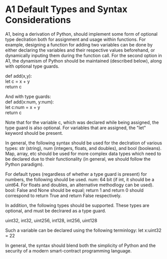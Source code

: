 # A1 Default Types and Syntax Considerations

A1, being a derivation of Python, should implement some form of optional type declration both for assignment and usage within functions. For example, designing a function for
adding two variables can be done by either declaring the variables and their respective values beforehand, or dynamically inputing them during the function call.
For the second option in A1, the dynamism of Python should be maintained (described below), along with optional type guards.

def add(x,y):<br>
  let c = x + y <br>
  return c
  

And with type guards: <br>
def add(x:num, y:num): <br>
  let c:num = x + y <br>
  return c

Note that for the variable c, which was declared while being assigned, the type guard is also optional. For variables that are assigned, the "let" keyword should be present. 


In general, the following syntax should be used for the declration of various types: str (string), num (integers, floats, and doubles), and bool (booleans).
Map, array, etc should be used for more complex data types which need to be declared due to their functionality (in general, we should follow the Python paradigm).

For default types (regardless of whether a type guard is present) for numbers, the following should be used.
num: 64 bit (if int, it should be a uint64. For floats and doubles, an alternative methodlogy can be used).
bool: False and None should be equal; return 1 and return 0 should correspond to return True and return False respectively.

In addition, the following types should be supported. These types are optional, and must be declrared as a type guard. 

uint32, int32, uint256, int128, int256, uint128

Such a variable can be declared using the following terminlogy:
let x:uint32 = 22

In general, the syntax should blend both the simplicity of Python and the security of a modern smart-contract programming language.
